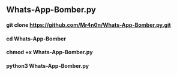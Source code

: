 ## Whats-App-Bomber.py

#### git clone https://github.com/Mr4n0n/Whats-App-Bomber.py.git

#### cd Whats-App-Bomber

#### chmod +x Whats-App-Bomber.py

#### python3 Whats-App-Bomber.py

